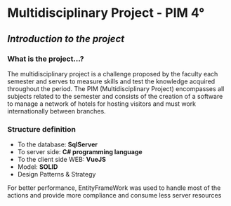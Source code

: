 ﻿# Multidisciplinary Project - PIM 4°
## _Introduction to the project_

### What is the project...?

The multidisciplinary project is a challenge proposed by the faculty each semester and serves to measure skills and test the knowledge acquired throughout the period. The PIM (Multidisciplinary Project) encompasses all subjects related to the semester and consists of the creation of a software to manage a network of hotels for hosting visitors and must work internationally between branches.

### Structure definition
- To the database: **SqlServer**
- To server side: **C# programming language**
- To the client side WEB: **VueJS**
- Model: **SOLID**
- Design Patterns & Strategy

For better performance, EntityFrameWork was used to handle most of the actions and provide more compliance and consume less server resources